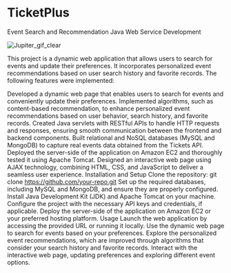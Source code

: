 # TicketPlus
Event Search and Recommendation Java Web Service Development


![Jupiter_gif_clear](https://github.com/yangsiqiwork/TicketPlus/assets/126734555/02dcd468-fb23-4f0b-9a1c-34310812fd0e)

This project is a dynamic web application that allows users to search for events and update their preferences. It incorporates personalized event recommendations based on user search history and favorite records. The following features were implemented:

Developed a dynamic web page that enables users to search for events and conveniently update their preferences.
Implemented algorithms, such as content-based recommendation, to enhance personalized event recommendations based on user behavior, search history, and favorite records.
Created Java servlets with RESTful APIs to handle HTTP requests and responses, ensuring smooth communication between the frontend and backend components.
Built relational and NoSQL databases (MySQL and MongoDB) to capture real events data obtained from the Tickets API.
Deployed the server-side of the application on Amazon EC2 and thoroughly tested it using Apache Tomcat.
Designed an interactive web page using AJAX technology, combining HTML, CSS, and JavaScript to deliver a seamless user experience.
Installation and Setup
Clone the repository: git clone https://github.com/your-repo.git
Set up the required databases, including MySQL and MongoDB, and ensure they are properly configured.
Install Java Development Kit (JDK) and Apache Tomcat on your machine.
Configure the project with the necessary API keys and credentials, if applicable.
Deploy the server-side of the application on Amazon EC2 or your preferred hosting platform.
Usage
Launch the web application by accessing the provided URL or running it locally.
Use the dynamic web page to search for events based on your preferences.
Explore the personalized event recommendations, which are improved through algorithms that consider your search history and favorite records.
Interact with the interactive web page, updating preferences and exploring different event options.

